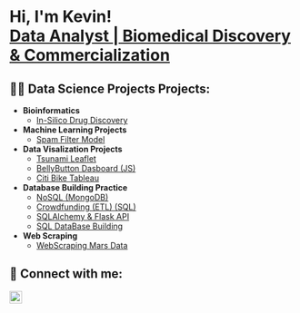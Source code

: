 <h1>Hi, I'm Kevin! <br/><a href="https://github.com/KevinDai99">Data Analyst | Biomedical Discovery & Commercialization </a>
  
<h2>👨‍💻 Data Science Projects Projects:</h2>

- <b>Bioinformatics</b>
  - [In-Silico Drug Discovery](github.com/KevinDai99/InsilicoDrugDiscovery)
- <b>Machine Learning Projects</b>
  - [Spam Filter Model](github.com/KevinDai99/Spam-Filter-with-Naive-Bayes)
- <b>Data Visalization Projects</b>
  - [Tsunami Leaflet](github.com/KevinDai99/Tsunami_Leaflet_Project)
  - [BellyButton Dasboard (JS)](https://github.com/joshmadakor1/Jwipe.PowerShell)
  - [Citi Bike Tableau](https://public.tableau.com/app/profile/kevin.dai4637/viz/CitiBikeCustomerAnalysis/CustomerAnalysis)
- <b>Database Building Practice</b>
  - [NoSQL (MongoDB)](https://github.com/KevinDai99/NoSQL-Challenge)
  - [Crowdfunding (ETL) (SQL)](https://github.com/KevinDai99/Crowdfunding_ETL)
  - [SQLAlchemy & Flask API](https://github.com/KevinDai99/sqlalchemy-FlaskAPI)
  - [SQL DataBase Building](https://github.com/KevinDai99/SQL-Practice)
- <b>Web Scraping</b>
  - [WebScraping Mars Data](https://github.com/KevinDai99/WebScrapingMarsData)

  
<h2> 🤳 Connect with me:</h2>

[<img align="left" alt="JoshMadakor | LinkedIn" width="22px" src="https://cdn.jsdelivr.net/npm/simple-icons@v3/icons/linkedin.svg" />][linkedin]

[linkedin]: https://www.linkedin.com/in/kevin-dai/

